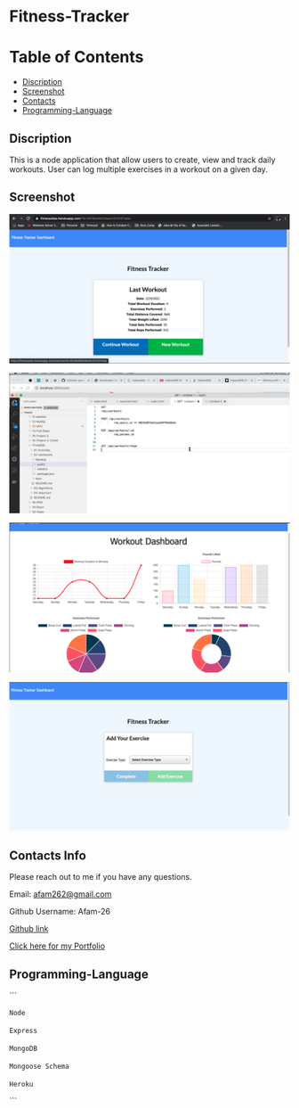 # Fitness-Tracker

# Table of Contents  

* [Discription](#discription)
* [Screenshot](#screenshot)   
* [Contacts](#contacts)
* [Programming-Language](#programming-language)


## Discription   

This is a node application that allow users to create, view and track daily workouts. User can log multiple exercises in a workout on a given day. 


## Screenshot

![Front page](./assets/1st.png)

![Front page](./assets/2nd.png)

![Front page](./assets/3rd.png)

![Front page](./assets/4th.png)

 
## Contacts Info

Please reach out to me if you have any questions.

Email: afam262@gmail.com

Github Username: Afam-26

[Github link](https://github.com/Afam-26/Fitness-Tracker.git) 

[Click here for my Portfolio](https://afam-26.github.io/)


## Programming-Language 
\`\`\`

    Node

    Express

    MongoDB 

    Mongoose Schema

    Heroku
\`\`\`